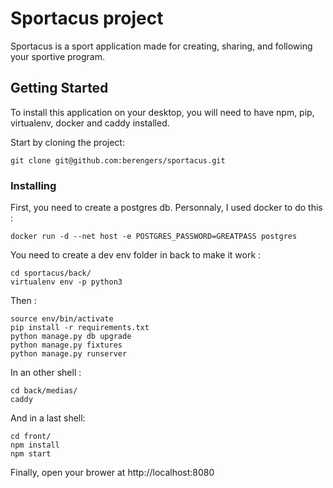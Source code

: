 ﻿# Sportacus project

Sportacus is a sport application made for creating, sharing, and following your sportive program.

## Getting Started

To install this application on your desktop, you will need to have npm, pip, virtualenv, docker and caddy installed.

Start by cloning the project:
```
git clone git@github.com:berengers/sportacus.git
```


### Installing

First, you need to create a postgres db. Personnaly, I used docker to do this :

```
docker run -d --net host -e POSTGRES_PASSWORD=GREATPASS postgres
```

You need to create a dev env folder in back to make it work :

```
cd sportacus/back/
virtualenv env -p python3
```

Then :

```
source env/bin/activate
pip install -r requirements.txt
python manage.py db upgrade
python manage.py fixtures
python manage.py runserver
```

In an other shell :
```
cd back/medias/
caddy
```
And in a last shell:
```
cd front/
npm install
npm start
```

Finally, open your brower at http://localhost:8080
